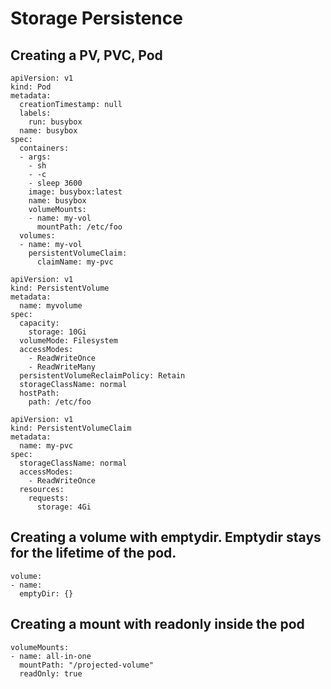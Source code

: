 # Storage Persistence

## Creating a PV, PVC, Pod

```
apiVersion: v1
kind: Pod
metadata:
  creationTimestamp: null
  labels:
    run: busybox
  name: busybox
spec:
  containers:
  - args:
    - sh
    - -c
    - sleep 3600
    image: busybox:latest
    name: busybox
    volumeMounts:
    - name: my-vol
      mountPath: /etc/foo
  volumes:
  - name: my-vol
    persistentVolumeClaim:
      claimName: my-pvc 

```

```
apiVersion: v1
kind: PersistentVolume
metadata:
  name: myvolume
spec:
  capacity:
    storage: 10Gi
  volumeMode: Filesystem
  accessModes:
    - ReadWriteOnce
    - ReadWriteMany
  persistentVolumeReclaimPolicy: Retain
  storageClassName: normal
  hostPath:
    path: /etc/foo

```

```
apiVersion: v1
kind: PersistentVolumeClaim
metadata:
  name: my-pvc
spec:
  storageClassName: normal
  accessModes:
    - ReadWriteOnce
  resources:
    requests:
      storage: 4Gi

```


## Creating a volume with emptydir. Emptydir stays for the lifetime of the pod.

```
volume:
- name:
  emptyDir: {}
```

## Creating a mount with readonly inside the pod

```
volumeMounts:
- name: all-in-one
  mountPath: "/projected-volume"
  readOnly: true
```



